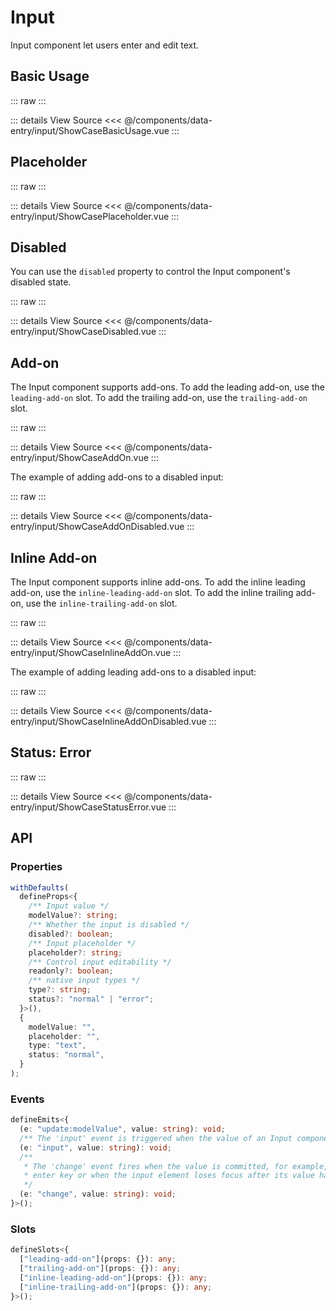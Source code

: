 <script setup lang='ts'>
import ShowCaseBasicUsage from './ShowCaseBasicUsage.vue'
import ShowCasePlaceholder from './ShowCasePlaceholder.vue'
import ShowCaseDisabled from './ShowCaseDisabled.vue'
import ShowCaseAddOn from './ShowCaseAddOn.vue'
import ShowCaseAddOnDisabled from './ShowCaseAddOnDisabled.vue'
import ShowCaseInlineAddOn from './ShowCaseInlineAddOn.vue'
import ShowCaseInlineAddOnDisabled from './ShowCaseInlineAddOnDisabled.vue'
import ShowCaseStatusError from './ShowCaseStatusError.vue'
</script>

# Input

Input component let users enter and edit text.

## Basic Usage

::: raw
<ShowCaseBasicUsage />
:::

::: details View Source
<<< @/components/data-entry/input/ShowCaseBasicUsage.vue
:::

## Placeholder

::: raw
<ShowCasePlaceholder />
:::

::: details View Source
<<< @/components/data-entry/input/ShowCasePlaceholder.vue
:::

## Disabled

You can use the `disabled` property to control the Input component's disabled state.

::: raw
<ShowCaseDisabled />
:::

::: details View Source
<<< @/components/data-entry/input/ShowCaseDisabled.vue
:::

## Add-on

The Input component supports add-ons. To add the leading add-on, use the `leading-add-on` slot. To add the trailing add-on, use the `trailing-add-on` slot.

::: raw
<ShowCaseAddOn />
:::

::: details View Source
<<< @/components/data-entry/input/ShowCaseAddOn.vue
:::

The example of adding add-ons to a disabled input:

::: raw
<ShowCaseAddOnDisabled />
:::

::: details View Source
<<< @/components/data-entry/input/ShowCaseAddOnDisabled.vue
:::

## Inline Add-on

The Input component supports inline add-ons. To add the inline leading add-on, use the `inline-leading-add-on` slot. To add the inline trailing add-on, use the `inline-trailing-add-on` slot.

::: raw
<ShowCaseInlineAddOn />
:::

::: details View Source
<<< @/components/data-entry/input/ShowCaseInlineAddOn.vue
:::

The example of adding leading add-ons to a disabled input:

::: raw
<ShowCaseInlineAddOnDisabled />
:::

::: details View Source
<<< @/components/data-entry/input/ShowCaseInlineAddOnDisabled.vue
:::

## Status: Error

::: raw
<ShowCaseStatusError />
:::

::: details View Source
<<< @/components/data-entry/input/ShowCaseStatusError.vue
:::

## API

### Properties

```ts
withDefaults(
  defineProps<{
    /** Input value */
    modelValue?: string;
    /** Whether the input is disabled */
    disabled?: boolean;
    /** Input placeholder */
    placeholder?: string;
    /** Control input editability */
    readonly?: boolean;
    /** native input types */
    type?: string;
    status?: "normal" | "error";
  }>(),
  {
    modelValue: "",
    placeholder: "",
    type: "text",
    status: "normal",
  }
);
```

### Events

```ts
defineEmits<{
  (e: "update:modelValue", value: string): void;
  /** The 'input' event is triggered when the value of an Input components changes. */
  (e: "input", value: string): void;
  /**
   * The 'change' event fires when the value is committed, for example, by pressing the
   * enter key or when the input element loses focus after its value has been changed
   */
  (e: "change", value: string): void;
}>();
```

### Slots

```ts
defineSlots<{
  ["leading-add-on"](props: {}): any;
  ["trailing-add-on"](props: {}): any;
  ["inline-leading-add-on"](props: {}): any;
  ["inline-trailing-add-on"](props: {}): any;
}>();
```
